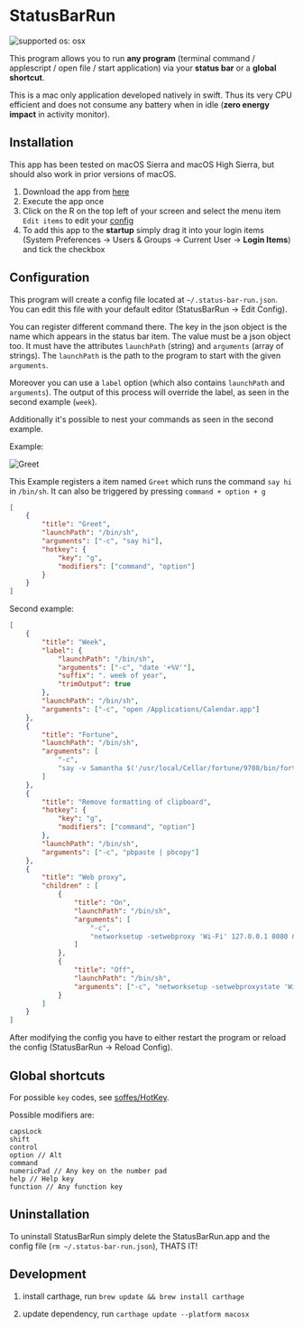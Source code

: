 # StatusBarRun

![supported os: osx](https://img.shields.io/badge/supported%20os-osx-brightgreen.svg)

This program allows you to run **any program** (terminal command / applescript / open file / start application) via your **status bar** or a **global shortcut**.

This is a mac only application developed natively in swift. Thus its very CPU efficient and does not consume any battery when in idle (**zero energy impact** in activity monitor).

## Installation

This app has been tested on macOS Sierra and macOS High Sierra, but should also work in prior versions of macOS.

1. Download the app from [here](https://github.com/insuns/StatusBarRun/releases)
2. Execute the app once
3. Click on the R on the top left of your screen and select the menu item `Edit items` to edit your [config](https://github.com/insuns/StatusBarRun#configuration)
4. To add this app to the **startup** simply drag it into your login items (System Preferences -> Users & Groups -> Current User -> **Login Items**) and tick the checkbox

## Configuration

This program will create a config file located at `~/.status-bar-run.json`.
You can edit this file with your default editor (StatusBarRun -> Edit Config).

You can register different command there.
The key in the json object is the name which appears in the status bar item.
The value must be a json object too.
It must have the attributes `launchPath` (string) and `arguments` (array of strings).
The `launchPath` is the path to the program to start with the given `arguments`.

Moreover you can use a `label` option (which also contains `launchPath` and `arguments`).
The output of this process will override the label, as seen in the second example (`week`).

Additionally it's possible to nest your commands as seen in the second example.

Example:

![Greet](http://i.imgur.com/5dylGW2.png)

This Example registers a item named `Greet` which runs the command `say hi` in `/bin/sh`. It can also be triggered by pressing `command + option + g`

```json
[
    {
        "title": "Greet",
        "launchPath": "/bin/sh",
        "arguments": ["-c", "say hi"],
        "hotkey": {
            "key": "g",
            "modifiers": ["command", "option"]
        }
    }
]
```

Second example:

```json
[
    {
        "title": "Week",
        "label": {
            "launchPath": "/bin/sh",
            "arguments": ["-c", "date '+%V'"],
            "suffix": ". week of year",
            "trimOutput": true
        },
        "launchPath": "/bin/sh",
        "arguments": ["-c", "open /Applications/Calendar.app"]
    },
    {
        "title": "Fortune",
        "launchPath": "/bin/sh",
        "arguments": [
            "-c",
            "say -v Samantha $('/usr/local/Cellar/fortune/9708/bin/fortune' -s)"
        ]
    },
    {
        "title": "Remove formatting of clipboard",
        "hotkey": {
            "key": "g",
            "modifiers": ["command", "option"]
        },
        "launchPath": "/bin/sh",
        "arguments": ["-c", "pbpaste | pbcopy"]
    },
    {
        "title": "Web proxy",
        "children" : [
            {
                "title": "On",
                "launchPath": "/bin/sh",
                "arguments": [
                    "-c",
                    "networksetup -setwebproxy 'Wi-Fi' 127.0.0.1 8080 && networksetup -setsecurewebproxy 'Wi-Fi' 127.0.0.1 8080"
                ]
            },
            {
                "title": "Off",
                "launchPath": "/bin/sh",
                "arguments": ["-c", "networksetup -setwebproxystate 'Wi-Fi' off && networksetup -setsecurewebproxystate 'Wi-Fi' off"]
            }
        ]
    }
]
```

After modifying the config you have to either restart the program or reload the config (StatusBarRun -> Reload Config).

## Global shortcuts

For possible `key` codes, see [soffes/HotKey](https://github.com/soffes/HotKey/blob/5970874b44ee03e381f46c61b4b6a75c9b49243e/HotKey/Sources/Key.swift).

Possible modifiers are:

```
capsLock
shift
control
option // Alt
command
numericPad // Any key on the number pad
help // Help key
function // Any function key
```

## Uninstallation

To uninstall StatusBarRun simply delete the StatusBarRun.app and the config file (`rm ~/.status-bar-run.json`), THATS IT!


## Development
1. install carthage, run `brew update && brew install carthage`

2. update dependency, run `carthage update --platform macosx`
